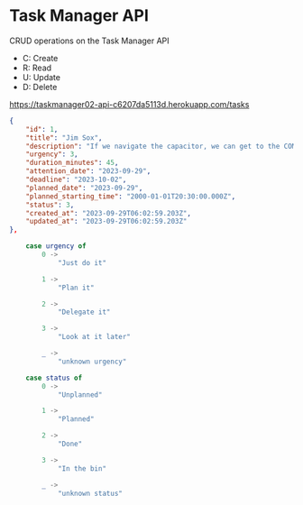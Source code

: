 # Task Manager API

CRUD operations on the Task Manager API

- C: Create
- R: Read
- U: Update
- D: Delete


https://taskmanager02-api-c6207da5113d.herokuapp.com/tasks


````json
{
    "id": 1,
    "title": "Jim Sox",
    "description": "If we navigate the capacitor, we can get to the COM application through the neural PCI card!",
    "urgency": 3,
    "duration_minutes": 45,
    "attention_date": "2023-09-29",
    "deadline": "2023-10-02",
    "planned_date": "2023-09-29",
    "planned_starting_time": "2000-01-01T20:30:00.000Z",
    "status": 3,
    "created_at": "2023-09-29T06:02:59.203Z",
    "updated_at": "2023-09-29T06:02:59.203Z"
},
````


````elm
    case urgency of
        0 ->
            "Just do it"

        1 ->
            "Plan it"

        2 ->
            "Delegate it"

        3 ->
            "Look at it later"

        _ ->
            "unknown urgency"
````

````elm
    case status of
        0 ->
            "Unplanned"

        1 ->
            "Planned"

        2 ->
            "Done"

        3 ->
            "In the bin"

        _ ->
            "unknown status"
````

